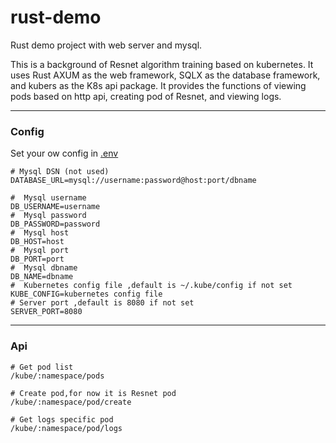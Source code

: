 # rust-demo

Rust demo project with web server and mysql.

This is a background of Resnet algorithm training based on kubernetes. It uses Rust AXUM as the web framework, SQLX as
the database framework, and kubers as the K8s api package. It provides the functions of viewing pods based on http api,
creating pod of Resnet, and viewing logs.


----

### Config

Set your ow config in [.env](.env)

```shell
# Mysql DSN (not used)
DATABASE_URL=mysql://username:password@host:port/dbname

#  Mysql username
DB_USERNAME=username
#  Mysql password
DB_PASSWORD=password
#  Mysql host
DB_HOST=host
#  Mysql port
DB_PORT=port
#  Mysql dbname
DB_NAME=dbname
#  Kubernetes config file ,default is ~/.kube/config if not set
KUBE_CONFIG=kubernetes config file
# Server port ,default is 8080 if not set
SERVER_PORT=8080

```

---

### Api

```curl
# Get pod list
/kube/:namespace/pods

# Create pod,for now it is Resnet pod
/kube/:namespace/pod/create

# Get logs specific pod
/kube/:namespace/pod/logs
```



